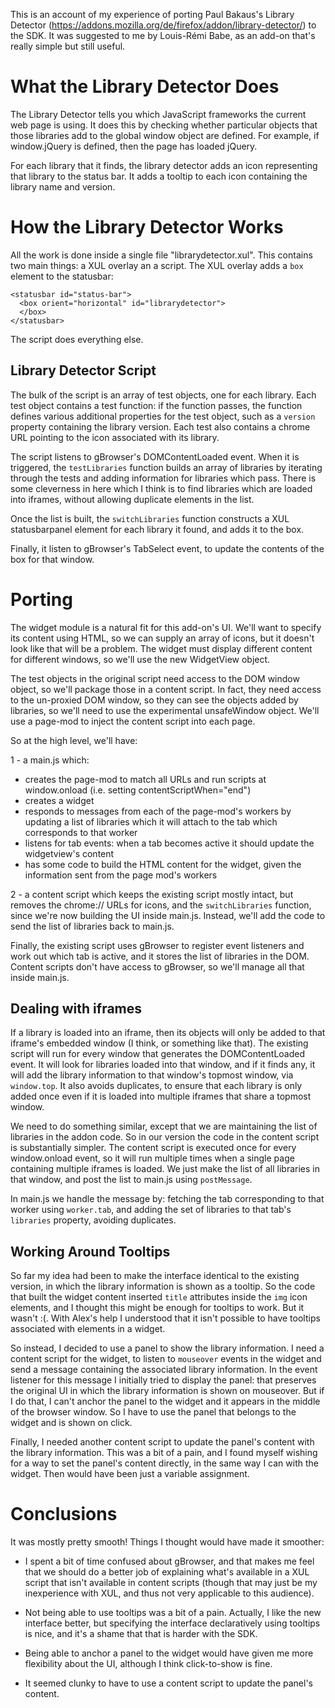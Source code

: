 
This is an account of my experience of porting Paul Bakaus's Library Detector (https://addons.mozilla.org/de/firefox/addon/library-detector/) to the SDK. It was suggested to me by Louis-Rémi Babe, as an add-on that's really simple but still useful.

# What the Library Detector Does #

The Library Detector tells you which JavaScript frameworks the current web page is using. It does this by checking whether particular objects that those libraries add to the global window object are defined. For example, if window.jQuery is defined, then the page has loaded jQuery.

For each library that it finds, the library detector adds an icon representing that library to the status bar. It adds a tooltip to each icon containing the library name and version.

# How the Library Detector Works #

All the work is done inside a single file "librarydetector.xul". This contains two main things: a XUL overlay an a script. The XUL overlay adds a `box` element to the statusbar:

    <statusbar id="status-bar">
      <box orient="horizontal" id="librarydetector">
      </box>
    </statusbar>

The script does everything else.

## Library Detector Script ##

The bulk of the script is an array of test objects, one for each library. Each test object contains a test function: if the function passes, the function defines various additional properties for the test object, such as a `version` property containing the library version. Each test also contains a chrome URL pointing to the icon associated with its library.

The script listens to gBrowser's DOMContentLoaded event. When it is triggered, the `testLibraries` function builds an array of libraries by iterating through the tests and adding information for libraries which pass. There is some cleverness in here which I think is to find libraries which are loaded into iframes, without allowing duplicate elements in the list.

Once the list is built, the `switchLibraries` function constructs a XUL statusbarpanel element for each library it found, and adds it to the box.

Finally, it listen to gBrowser's TabSelect event, to update the contents of the box for that window.

# Porting #

The widget module is a natural fit for this add-on's UI. We'll want to specify its content using HTML, so we can supply an array of icons, but it doesn't look like that will be a problem. The widget must display different content for different windows, so we'll use the new WidgetView object.

The test objects in the original script need access to the DOM window object, so we'll package those in a content script. In fact, they need access to the un-proxied DOM window, so they can see the objects added by libraries, so we'll need to use the experimental unsafeWindow object. We'll use a page-mod to inject the content script into each page.

So at the high level, we'll have:

1 - a main.js which:
* creates the page-mod to match all URLs and run scripts at window.onload (i.e. setting contentScriptWhen="end")
* creates a widget
* responds to messages from each of the page-mod's workers by updating a list of libraries which it will attach to the tab which corresponds to that worker
* listens for tab events: when a tab becomes active it should update the widgetview's content
* has some code to build the HTML content for the widget, given the information sent from the page mod's workers

2 - a content script which keeps the existing script mostly intact, but removes the chrome:// URLs for icons, and the `switchLibraries` function, since we're now building the UI inside main.js. Instead, we'll add the code to send the list of libraries back to main.js.

Finally, the existing script uses gBrowser to register event listeners and work out which tab is active, and it stores the list of libraries in the DOM. Content scripts don't have access to gBrowser, so we'll manage all that inside main.js.

## Dealing with iframes ##

If a library is loaded into an iframe, then its objects will only be added to that iframe's embedded window (I think, or something like that). The existing script will run for every window that generates the DOMContentLoaded event. It will look for libraries loaded into that window, and if it finds any, it will add the library information to that window's topmost window, via `window.top`. It also avoids duplicates, to ensure that each library is only added once even if it is loaded into multiple iframes that share a topmost window.

We need to do something similar, except that we are maintaining the list of libraries in the addon code. So in our version the code in the content script is substantially simpler. The content script is executed once for every window.onload event, so it will run multiple times when a single page containing multiple iframes is loaded. We just make the list of all libraries in that window, and post the list to main.js using `postMessage`.

In main.js we handle the message by: fetching the tab corresponding to that worker using `worker.tab`, and adding the set of libraries to that tab's `libraries` property, avoiding duplicates.

## Working Around Tooltips ##

So far my idea had been to make the interface identical to the existing version, in which the library information is shown as a tooltip. So the code that built the widget content inserted `title` attributes inside the `img` icon elements, and I thought this might be enough for tooltips to work. But it wasn't :(. With Alex's help I understood that it isn't possible to have tooltips associated with elements in a widget.

So instead, I decided to use a panel to show the library information. I need a content script for the widget, to listen to `mouseover` events in the widget and send a message containing the associated library information. In the event listener for this message I initially tried to display the panel: that preserves the original UI in which the library information is shown on mouseover. But if I do that, I can't anchor the panel to the widget and it appears in the middle of the browser window. So I have to use the panel that belongs to the widget and is shown on click.

Finally, I needed another content script to update the panel's content with the library information. This was a bit of a pain, and I found myself wishing for a way to set the panel's content directly, in the same way I can with the widget. Then would have been just a variable assignment.

# Conclusions ##

It was mostly pretty smooth! Things I thought would have made it smoother:

* I spent a bit of time confused about gBrowser, and that makes me feel that we should do a better job of explaining what's available in a XUL script that isn't available in content scripts (though that may just be my inexperience with XUL, and thus not very applicable to this audience).

* Not being able to use tooltips was a bit of a pain. Actually, I like the new interface better, but specifying the interface declaratively using tooltips is nice, and it's a shame that that is harder with the SDK.

* Being able to anchor a panel to the widget would have given me more flexibility about the UI, although I think click-to-show is fine.

* It seemed clunky to have to use a content script to update the panel's content.
